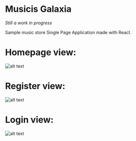 # Musicis Galaxia

_Still a work in progress_

Sample music store Single Page Application made with React.

# Homepage view:

![alt text](https://ibb.co/qdqKjJL)

# Register view:

![alt text](https://ibb.co/BHpBdZf)

# Login view:

![alt text](https://ibb.co/6F24nh6)

